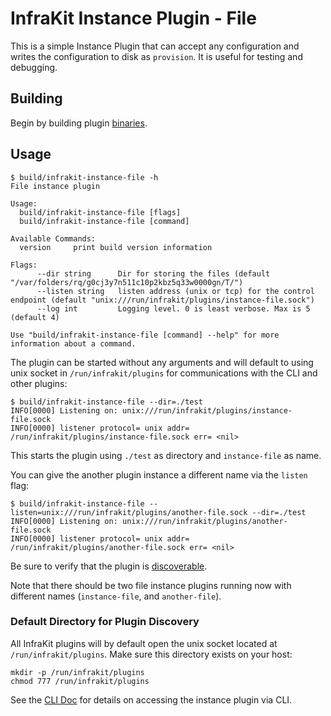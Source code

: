 InfraKit Instance Plugin - File
===============================

This is a simple Instance Plugin that can accept any configuration and writes the configuration
to disk as `provision`.  It is useful for testing and debugging.

## Building

Begin by building plugin [binaries](../../README.md#binaries).

## Usage

```
$ build/infrakit-instance-file -h
File instance plugin

Usage:
  build/infrakit-instance-file [flags]
  build/infrakit-instance-file [command]

Available Commands:
  version     print build version information

Flags:
      --dir string      Dir for storing the files (default "/var/folders/rq/g0cj3y7n511c10p2kbz5q33w0000gn/T/")
      --listen string   listen address (unix or tcp) for the control endpoint (default "unix:///run/infrakit/plugins/instance-file.sock")
      --log int         Logging level. 0 is least verbose. Max is 5 (default 4)

Use "build/infrakit-instance-file [command] --help" for more information about a command.
```

The plugin can be started without any arguments and will default to using unix socket in
`/run/infrakit/plugins` for communications with the CLI and other plugins:

```
$ build/infrakit-instance-file --dir=./test
INFO[0000] Listening on: unix:///run/infrakit/plugins/instance-file.sock
INFO[0000] listener protocol= unix addr= /run/infrakit/plugins/instance-file.sock err= <nil>
```

This starts the plugin using `./test` as directory and `instance-file` as name.

You can give the another plugin instance a different name via the `listen` flag:
```
$ build/infrakit-instance-file --listen=unix:///run/infrakit/plugins/another-file.sock --dir=./test
INFO[0000] Listening on: unix:///run/infrakit/plugins/another-file.sock
INFO[0000] listener protocol= unix addr= /run/infrakit/plugins/another-file.sock err= <nil>
```

Be sure to verify that the plugin is [discoverable](../../../cmd/cli/README.md#list-plugins).

Note that there should be two file instance plugins running now with different names
(`instance-file`, and `another-file`).


### Default Directory for Plugin Discovery

All InfraKit plugins will by default open the unix socket located at `/run/infrakit/plugins`.
Make sure this directory exists on your host:

```
mkdir -p /run/infrakit/plugins
chmod 777 /run/infrakit/plugins
```

See the [CLI Doc](/cmd/cli/README.md) for details on accessing the instance plugin via CLI.
